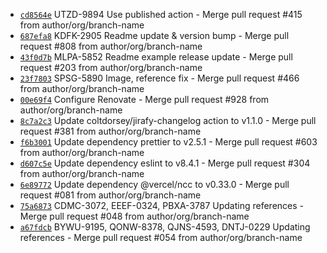 * [`cd8564e`](http://github.com/arglebargle/commit/cd8564e58548e15adfef92d140e1470abe971d23) UTZD-9894 Use published action - Merge pull request #415 from author/org/branch-name
* [`687efa8`](http://github.com/arglebargle/commit/687efa8fb4c2885e754fc5e79bb73fe8d130ce67) KDFK-2905 Readme update & version bump - Merge pull request #808 from author/org/branch-name
* [`43f0d7b`](http://github.com/arglebargle/commit/43f0d7b0e394700787726edee027194baf96391c) MLPA-5852 Readme example release update - Merge pull request #203 from author/org/branch-name
* [`23f7803`](http://github.com/arglebargle/commit/23f7803ccfdcda3070eea7caa94d804e3e96a325) SPSG-5890 Image, reference fix - Merge pull request #466 from author/org/branch-name
* [`00e69f4`](http://github.com/arglebargle/commit/00e69f462a07414a5b90cef0bf75b5c8ce744b17) Configure Renovate - Merge pull request #928 from author/org/branch-name
* [`8c7a2c3`](http://github.com/arglebargle/commit/8c7a2c39dbe61dfe302557f700e66c0dbb1bd2ea) Update coltdorsey/jirafy-changelog action to v1.1.0 - Merge pull request #381 from author/org/branch-name
* [`f6b3001`](http://github.com/arglebargle/commit/f6b3001fabd3be79793cc6a9784cdaf6ba6bec1d) Update dependency prettier to v2.5.1 - Merge pull request #603 from author/org/branch-name
* [`d607c5e`](http://github.com/arglebargle/commit/d607c5ee924231df465b9afd4c3e215c1cbd24b3) Update dependency eslint to v8.4.1 - Merge pull request #304 from author/org/branch-name
* [`6e89772`](http://github.com/arglebargle/commit/6e897721626cffb7cacee0132f4ac53a97ad14ab) Update dependency @vercel/ncc to v0.33.0 - Merge pull request #081 from author/org/branch-name
* [`75a6873`](http://github.com/arglebargle/commit/75a6873bdb7ceefa304bd3588e31c06c65e88cdd) CDMC-3072, EEEF-0324, PBXA-3787 Updating references - Merge pull request #048 from author/org/branch-name
* [`a67fdcb`](http://github.com/arglebargle/commit/a67fdcbb7b646f41625be00d78bf2d44bd9021b8) BYWU-9195, QONW-8378, QJNS-4593, DNTJ-0229 Updating references - Merge pull request #054 from author/org/branch-name